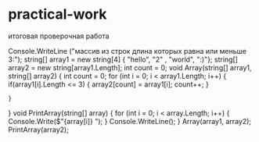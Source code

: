 # practical-work
итоговая проверочная работа

Console.WriteLine ("массив из строк длина которых равна или меньше 3:");
string[] array1 = new string[4] { "hello", "2" , "world", ":)"};
string[] array2 = new string[array1.Length];
int count = 0;
void Array(string[] array1, string[] array2)
{
    int count = 0;
    for (int i = 0; i < array1.Length; i++)
    {
    if(array1[i].Length <= 3)
        {
        array2[count] = array1[i];
        count++;
        }
        
    }
}
void PrintArray(string[] array)
{
    for (int i = 0; i < array.Length; i++)
    {
        Console.Write($"{array[i]} ");
    }
    Console.WriteLine();
}
Array(array1, array2);
PrintArray(array2);
